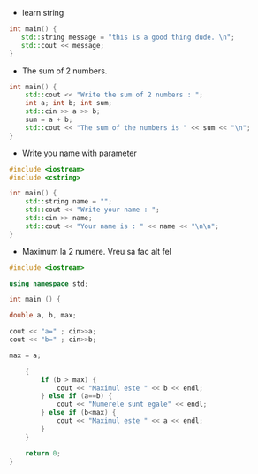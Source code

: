 
* learn string

```c++
int main() {
   std::string message = "this is a good thing dude. \n";
   std::cout << message;
}
```
* The sum of 2 numbers.

```C++
int main() {
	std::cout << "Write the sum of 2 numbers : ";
	int a; int b; int sum;
	std::cin >> a >> b;
	sum = a + b;
	std::cout << "The sum of the numbers is " << sum << "\n";
}
```

* Write you name with parameter

```c++
#include <iostream>
#include <cstring>

int main() {
	std::string name = "";
	std::cout << "Write your name : ";
	std::cin >> name;
	std::cout << "Your name is : " << name << "\n\n";
}
```

* Maximum la 2 numere. Vreu sa fac alt fel

```c++
#include <iostream>

using namespace std;

int main () {

double a, b, max;

cout << "a=" ; cin>>a;
cout << "b=" ; cin>>b;

max = a;

	{
		if (b > max) {
			cout << "Maximul este " << b << endl;
		} else if (a==b) {
			cout << "Numerele sunt egale" << endl;
		} else if (b<max) {
			cout << "Maximul este " << a << endl;
		}
	}

	return 0;
}
``` 